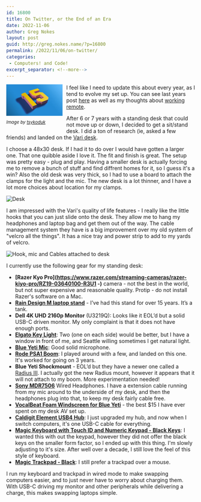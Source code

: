 ```yaml
---
id: 16800
title: On Twitter, or the End of an Era
date: 2022-11-06
author: Greg Nokes
layout: post
guid: http://greg.nokes.name/?p=16800
permalink: /2022/11/06/on-twitter/
categories:
 - Computers! and Code!
excerpt_separator: <!--more-->
---
```


<div style="float: left; padding: 0 10px 10px 0;"><img src="/binaries/2022/11/twitter.jpeg" width="150" alt="Twitter 15 year badge"><br />
<sub><i>Image by <a href="https://twitter.com/tsykoduk">tsykoduk</a></i></sub></div>

I feel like I need to update this about every year, as I tend to evolve my set up. You can see last years post [here](https://greg.nokes.name/2021/07/21/desk-setup-2021-edition/) as well as my thoughts about [working remote](https://greg.nokes.name/2020/03/03/working-remote/). 

After 6 or 7 years with a standing desk that could not move up or down, I decided to get a sit/stand desk. I did a ton of research (ie, asked a few friends) and landed on the [Vari desk](https://www.vari.com/electric-standing-desk-48x30/FD-ESD4830.html).

<!--more-->

I choose a 48x30 desk. If I had it to do over I would have gotten a larger one. That one quibble aside I love it. The fit and finish is great. The setup was pretty easy - plug and play. Having a smaller desk is actually forcing me to remove a bunch of stuff and find diffrent homes for it, so I guess it's a win? Also the old desk was very thick, so I had to use a board to attach the clamps for the light and the mic. The new desk is a lot thinner, and I have a lot more choices about location for my clamps.

![Desk](/binaries/2022/10/IMG_0095.png)

I am impressed with the Vari's quality of life features - I really like the little hooks that you can just slide onto the desk. They allow me to hang my headphones and laptop bag and get them out of the way. The cable management system they have is a big improvement over my old system of "velcro all the things". It has a nice tray and power strip to add to my yards of velcro.

![Hook, mic and Cables attached to desk](/binaries/2022/10/IMG_0097.png)

I currently use the following gear for my standing desk:

* **[Razer Kyo Pro](https://www.razer.com/streaming-cameras/razer-kiyo-pro/RZ19-03640100-R3U1 -)** camera - not the best in the world, but not super expensive and reasonable quality. Protip - do not install Razer's software on a Mac.
* **[Rain Design M laptop stand](https://www.raindesigninc.com/mstand.html)** - I’ve had this stand for over 15 years. It’s a tank.
* **Dell 4K UHD 2160p Monitor** (U3219Q):  Looks like it EOL’d but a solid USB-C driven monitor. My only complaint is that it does not have enough ports.
* **[Elgato Key Light](https://www.elgato.com/en/key-light)**: Two (one on each side) would be better, but I have a window in front of me, and Seattle willing sometimes I get natural light.
* **[Blue Yeti Mic](https://www.bluemic.com/en-us/products/yeti)**: Good solid microphone.
* **[Rode PSA1 Boom](https://www.rode.com/accessories/stands/psa1)**: I played around with a few, and landed on this one. It's worked for going on 3 years.
* **Blue Yeti Shockmount** - EOL’d but they have a newer one called a [Radius III](https://www.bluemic.com/en-us/accessories/). I actually got the new Radius mount, however it appears that it will not attach to my boom. More experimentation needed!
* **[Sony MDR7506](https://pro.sony/ue_US/products/headphones/mdr-7506)** Wired Headphones. I have a extension cable running from my mic around to the underside of my desk, and then the headphones plug into that, to keep my desk fairly cable free.
* **[VocalBeat Foam Windscreen for Blue Yeti](http://www.vocalbeat.com/blue-yeti-foam-windscreen/)** - the best $15 I have ever spent on my desk AV set up.
* **[Caldigit Element USB4 Hub](https://www.caldigit.com/thunderbolt-4-element-hub/ )**: I just upgraded my hub, and now when I switch computers, it's one USB-C cable for everything.
* **[Magic Keyboard with Touch ID and Numeric Keypad - Black Keys](https://www.apple.com/shop/product/MMMR3LL/A/magic-keyboard-with-touch-id-and-numeric-keypad-for-mac-models-with-apple-silicon-us-english-black-keys?fnode=6a430d47b93f38524f561d8aa842d9235be5e5a84b23a9c06d91fd618ca1d4fc65faa5552a9c7e632bf49532b7d1843362c53a2aced0a6af0f4ad7922d4d1f8959192615172f6b2787efe357a9524721f70f417a4208ec2886f3060b0e612da4)**: I wanted this with out the keypad, however they did not offer the black keys on the smaller form factor, so I ended up with this thing. I'm slowly adjusting to it's size. After well over a decade, I still love the feel of this style of keyboard.
* **[Magic Trackpad - Black](https://www.apple.com/shop/product/MMMP3AM/A/magic-trackpad-black-multi-touch-surface?fnode=6a430d47b93f38524f561d8aa842d9235be5e5a84b23a9c06d91fd618ca1d4fc65faa5552a9c7e632bf49532b7d1843362c53a2aced0a6af0f4ad7922d4d1f8959192615172f6b2787efe357a9524721f70f417a4208ec2886f3060b0e612da4)**: I still prefer a trackpad over a mouse.

I run my keyboard and trackpad in wired mode to make swapping computers easier, and to just never have to worry about charging them. With USB-C driving my monitor and other peripherals while delivering a charge, this makes swapping laptops simple.

